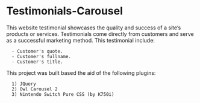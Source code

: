 # Testimonials-Carousel

This website testimonial showcases the quality and success of a site’s products or services. Testimonials come directly from customers and serve as a successful marketing method. This testimonial include: 

      - Customer's quote.
      - Customer's fullname.
      - Customer's title.
      
This project was built based the aid of the following plugins:

      1) JQuery
      2) Owl Carousel 2
      3) Nintendo Switch Pure CSS (by K750i)
